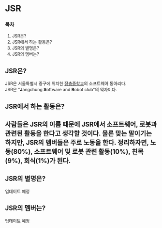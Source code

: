 <html>
    <head>
        <meta charset="utf-8">
    </head>
    <body>
        <h1>JSR</h1>
        <h3>목차</h3>
        <ol>
            <li>JSR은?</li>
            <li>JSR에서 하는 활동은?</li>
            <li>JSR의 별명은?</li>
            <li>JSR의 멤버는?</li>
        </ol>
        <h2>JSR은?</h2>
        <p>JSR은 서울특별시 중구에 위치한 <a href="http://jangchung.sen.ms.kr/index.do">장충중학교</a>의 소프트웨어 동아리다.<br>JSR은 "<strong>J</strong>angchung <strong>S</strong>oftware and <strong>R</strong>obot club"의 약자이다.</p>
        <h2>JSR에서 하는 활동은?<h2>
        <p>사람들은 JSR의 이름 때문에 JSR에서 소프트웨어, 로봇과 관련된 활동을 한다고 생각할 것이다. 물론 맞는 말이기는 하지만, JSR의 멤버들은 주로 노동을 한다. 정리하자면, 노동(80%), 소프트웨어 및 로봇 관련 활동(10%), 친목(9%), 회식(1%)가 된다.
        <h2>JSR의 별명은?</h2>
        <p>업데이트 예정</p>
        <h2>JSR의 멤버는?</h2>
        <p>업데이트 예정</p>
    </body>
</html>
